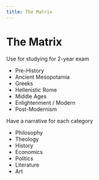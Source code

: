 ```yaml
---
title: The Matrix
---
```


# The Matrix

Use for studying for 2-year exam

- Pre-History
- Ancient Mesopotamia
- Greeks
- Hellenistic Rome
- Middle Ages
- Enlightenment / Modern
- Post-Modernism



Have a narrative for each category
- Philosophy
- Theology
- History
- Economics
- Politics
- Literature
- Art